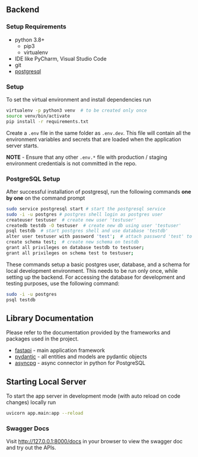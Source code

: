 
## Backend
### Setup Requirements
- python 3.8+
  - pip3
  - virtualenv
- IDE like PyCharm, Visual Studio Code
- git
- [postgresql](https://www.postgresql.org/download/)

### Setup
To set the virtual environment and install dependencies run

```bash
virtualenv -p python3 venv  # to be created only once
source venv/bin/activate
pip install -r requirements.txt
```

Create a `.env` file in the same folder as `.env.dev`. This file will contain all the environment
variables and secrets that are loaded when the application server starts.

**NOTE** - Ensure that any other `.env.*` file with production / staging environment credentials
is not committed in the repo.


### PostgreSQL Setup

After successful installation of postgresql, run the following commands **one by one** on the command prompt

```bash
sudo service postgresql start # start the postgresql service
sudo -i -u postgres # postgres shell login as postgres user
createuser testuser  # create new user 'testuser'
createdb testdb -O testuser  # create new db using user 'testuser'
psql testdb  # start postgres shell and use database 'testdb'
alter user testuser with password 'test';  # attach password 'test' to user 'testuser'
create schema test;  # create new schema on testdb
grant all privileges on database testdb to testuser;
grant all privileges on schema test to testuser;
```

These commands setup a basic postgres user, database, and a schema for local development environment. This needs to be run only once, while setting up the backend. For accessing the database for development and testing purposes, use the following command:

```bash
sudo -i -u postgres
psql testdb
```

## Library Documentation

Please refer to the documentation provided by the frameworks and packages used in the project.

- [fastapi](https://fastapi.tiangolo.com/) - main application framework
- [pydantic](https://pydantic-docs.helpmanual.io/) - all entities and models are pydantic objects
- [asyncpg](https://magicstack.github.io/asyncpg/current/) - async connector in python for PostgreSQL

## Starting Local Server

To start the app server in development mode (with auto reload on code changes) locally run

```bash
uvicorn app.main:app --reload
```

### Swagger Docs

Visit http://127.0.0.1:8000/docs in your browser to view the swagger doc and try out the APIs.
